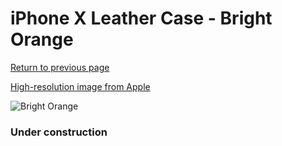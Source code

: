 # iPhone X Leather Case - Bright Orange

[Return to previous page](/iphone_x)

[High-resolution image from Apple](https://store.storeimages.cdn-apple.com/8756/as-images.apple.com/is/MRGK2?wid=4500&hei=4500&fmt=png)

<div style="width: 384px"><img src="/everyphone/MRGK2.png" alt="Bright Orange"></div>

### Under construction
